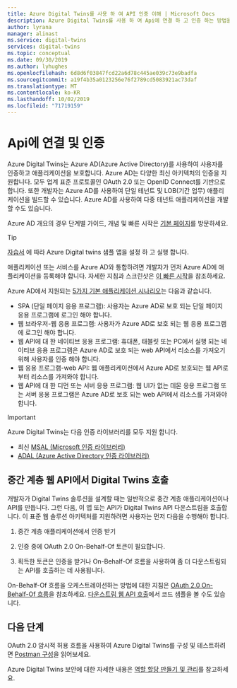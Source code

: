 ```yaml
---
title: Azure Digital Twins를 사용 하 여 API 인증 이해 | Microsoft Docs
description: Azure Digital Twins를 사용 하 여 Api에 연결 하 고 인증 하는 방법을 알아봅니다.
author: lyrana
manager: alinast
ms.service: digital-twins
services: digital-twins
ms.topic: conceptual
ms.date: 09/30/2019
ms.author: lyhughes
ms.openlocfilehash: 6d8d6f03847fcd22a6d78c445ae039c73e9badfa
ms.sourcegitcommit: a19f4b35a0123256e76f2789cd5083921ac73daf
ms.translationtype: MT
ms.contentlocale: ko-KR
ms.lasthandoff: 10/02/2019
ms.locfileid: "71719159"
---
```

# <a name="connect-to-and-authenticate-with-apis"></a>Api에 연결 및 인증

Azure Digital Twins는 Azure AD(Azure Active Directory)를 사용하여 사용자를 인증하고 애플리케이션을 보호합니다. Azure AD는 다양한 최신 아키텍처의 인증을 지원합니다. 모두 업계 표준 프로토콜인 OAuth 2.0 또는 OpenID Connect를 기반으로 합니다. 또한 개발자는 Azure AD를 사용하여 단일 테넌트 및 LOB(기간 업무) 애플리케이션을 빌드할 수 있습니다. Azure AD를 사용하여 다중 테넌트 애플리케이션을 개발할 수도 있습니다.

Azure AD 개요의 경우 단계별 가이드, 개념 및 빠른 시작은 [기본 페이지](https://docs.microsoft.com/azure/active-directory/fundamentals/)를 방문하세요.

> [!TIP]
> [자습서](tutorial-facilities-setup.md) 에 따라 Azure Digital twins 샘플 앱을 설정 하 고 실행 합니다.

애플리케이션 또는 서비스를 Azure AD와 통합하려면 개발자가 먼저 Azure AD에 애플리케이션을 등록해야 합니다. 자세한 지침과 스크린샷은 [이 빠른 시작](../active-directory/develop/quickstart-register-app.md)을 참조하세요.

Azure AD에서 지원되는 [5가지 기본 애플리케이션 시나리오](../active-directory/develop/v2-app-types.md)는 다음과 같습니다.

* SPA (단일 페이지 응용 프로그램): 사용자는 Azure AD로 보호 되는 단일 페이지 응용 프로그램에 로그인 해야 합니다.
* 웹 브라우저-웹 응용 프로그램: 사용자가 Azure AD로 보호 되는 웹 응용 프로그램에 로그인 해야 합니다.
* 웹 API에 대 한 네이티브 응용 프로그램: 휴대폰, 태블릿 또는 PC에서 실행 되는 네이티브 응용 프로그램은 Azure AD로 보호 되는 web API에서 리소스를 가져오기 위해 사용자를 인증 해야 합니다.
* 웹 응용 프로그램-web API: 웹 애플리케이션에서 Azure AD로 보호되는 웹 API로부터 리소스를 가져와야 합니다.
* 웹 API에 대 한 디먼 또는 서버 응용 프로그램: 웹 UI가 없는 데몬 응용 프로그램 또는 서버 응용 프로그램은 Azure AD로 보호 되는 web API에서 리소스를 가져와야 합니다.

> [!IMPORTANT]
> Azure Digital Twins는 다음 인증 라이브러리를 모두 지원 합니다.
> * 최신 [MSAL (Microsoft 인증 라이브러리)](https://docs.microsoft.com/azure/active-directory/develop/msal-overview)
> * [ADAL (Azure Active Directory 인증 라이브러리)](https://docs.microsoft.com/azure/active-directory/develop/active-directory-authentication-libraries)

## <a name="call-digital-twins-from-a-middle-tier-web-api"></a>중간 계층 웹 API에서 Digital Twins 호출

개발자가 Digital Twins 솔루션을 설계할 때는 일반적으로 중간 계층 애플리케이션이나 API를 만듭니다. 그런 다음, 이 앱 또는 API가 Digital Twins API 다운스트림을 호출합니다. 이 표준 웹 솔루션 아키텍처를 지원하려면 사용자는 먼저 다음을 수행해야 합니다.

1. 중간 계층 애플리케이션에서 인증 받기

1. 인증 중에 OAuth 2.0 On-Behalf-Of 토큰이 필요합니다.

1. 획득한 토큰은 인증을 받거나 On-Behalf-Of 흐름을 사용하여 좀 더 다운스트림되는 API를 호출하는 데 사용됩니다.

On-Behalf-Of 흐름을 오케스트레이션하는 방법에 대한 지침은 [OAuth 2.0 On-Behalf-Of 흐름](https://docs.microsoft.com/azure/active-directory/develop/v2-oauth2-on-behalf-of-flow)을 참조하세요. [다운스트림 웹 API 호출](https://azure.microsoft.com/resources/samples/active-directory-dotnet-webapi-onbehalfof/)에서 코드 샘플을 볼 수도 있습니다.

## <a name="next-steps"></a>다음 단계

OAuth 2.0 암시적 허용 흐름을 사용하여 Azure Digital Twins를 구성 및 테스트하려면 [Postman 구성](./how-to-configure-postman.md)을 읽어보세요.

Azure Digital Twins 보안에 대한 자세한 내용은 [역할 할당 만들기 및 관리](./security-create-manage-role-assignments.md)를 참고하세요.